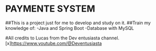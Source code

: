 # PAYMENTE SYSTEM 
##This is a project just for me to develop and study on it.
##Train my knowledge of:
-Java and Spring Boot
-Database with MySQL

#All credits to Lucas from the Dev entusiasta channel.
[x]https://www.youtube.com/@Deventusiasta
